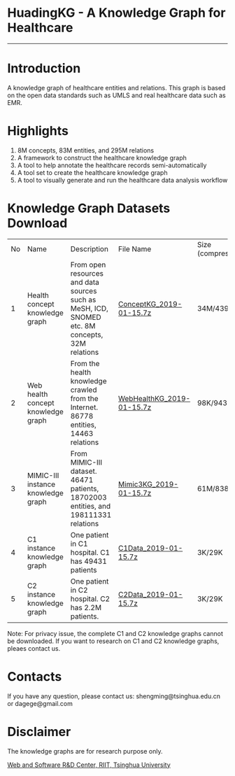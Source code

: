 <html>
<head>
</head>
<body>
  <h1>HuadingKG - A Knowledge Graph for Healthcare</h1>
  <hr/>
  
  <h1>Introduction</h1>
  A knowledge graph of healthcare entities and relations. This graph is based on the open data standards such as UMLS and real healthcare data such as EMR.
  
  <h1>Highlights</h1>
  <ol>
	<li>8M concepts, 83M entities, and 295M relations</li>
    <li>A framework to construct the healthcare knowledge graph</li>
    <li>A tool to help annotate the healthcare records semi-automatically</li>
    <li>A tool set to create the healthcare knowledge graph</li>
	<li>A tool to visually generate and run the healthcare data analysis workflow</li>
  </ol>
  
  <h1>Knowledge Graph Datasets Download</h1>
  <table>
    <tr><td>No</td><td>Name</td><td>Description</td><td>File Name</td><td>Size (compressed/original)</td></tr>
	<tr>
	  <td>1</td>
	  <td>Health concept knowledge graph</td>
	  <td>From open resources and data sources such as MeSH, ICD, SNOMED etc. 8M concepts, 32M relations</td>
	  <td><a href="http://180.76.145.135:8888/fu/filedownload?fileID=2bbf39fd6b7d47ca91e82bba73e7644d">ConceptKG_2019-01-15.7z</a></td>
	  <td>34M/439M</td>
	</tr>
	<tr>
	  <td>2</td>
	  <td>Web health concept knowledge graph</td>
	  <td>From the health knowledge crawled from the Internet. 86778 entities, 14463 relations </td>
	  <td><a href="http://180.76.145.135:8888/fu/filedownload?fileID=86aa4dedd4ff4d67a03e45b23aadb7e3">WebHealthKG_2019-01-15.7z</a></td>
	  <td>98K/943K</td>
	</tr>
	<tr>
	  <td>3</td>
	  <td>MIMIC-III instance knowledge graph</td>
	  <td>From MIMIC-III dataset. 46471 patients, 18702003 entities, and 198111331 relations</td>
	  <td><a href="http://180.76.145.135:8888/fu/filedownload?fileID=f0367a7e4fcb4c23a694b9ff5ca88005">Mimic3KG_2019-01-15.7z</a></td>
	  <td>61M/838M</td>
	</tr>
	<tr>
	  <td>4</td>
	  <td>C1 instance knowledge graph</td>
	  <td>One patient in C1 hospital. C1 has 49431 patients</td>
	  <td><a href="http://180.76.145.135:8888/fu/filedownload?fileID=137d8b9caca5409a9ece8c25d3b66d29">C1Data_2019-01-15.7z</a></td>
	  <td>3K/29K</td>
	</tr>
	<tr>
	  <td>5</td>
	  <td>C2 instance knowledge graph</td>
	  <td>One patient in C2 hospital. C2 has 2.2M patients.</td>
	  <td><a href="http://180.76.145.135:8888/fu/filedownload?fileID=93a9e95c1d384ccb8520a154a5dbf9a3">C2Data_2019-01-15.7z</a></td>
	  <td>3K/29K</td>
	</tr>
  </table>
  <p>Note: For privacy issue, the complete C1 and C2 knowledge graphs cannot be downloaded. If you want to research on C1 and C2 knowledge graphs, pleaes contact us.</p>
  <h1>Contacts</h1>
  <p>If you have any question, please contact us: shengming@tsinghua.edu.cn or dagege@gmail.com</p>
  
  <h1>Disclaimer</h1>
  <p>The knowledge graphs are for research purpose only.</p>
  
  <a href="http://180.76.145.135/west/">Web and Software R&D Center, RIIT, Tsinghua University</a>
</body>
</html>
